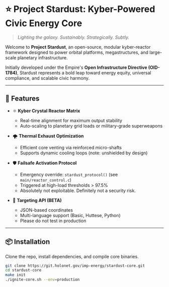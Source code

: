 # ⭐ Project Stardust: Kyber-Powered Civic Energy Core

> *Lighting the galaxy. Sustainably. Strategically. Subtly.*

Welcome to **Project Stardust**, an open-source, modular kyber-reactor framework designed to power orbital platforms, megastructures, and large-scale planetary infrastructure.

Initially developed under the Empire's **Open Infrastructure Directive (OID-1784)**, Stardust represents a bold leap toward energy equity, universal compliance, and scalable civic harmony.

---

## 🚀 Features

- ⚛️ **Kyber Crystal Reactor Matrix**
  - Real-time alignment for maximum output stability
  - Auto-scaling to planetary grid loads or military-grade superweapons

- 🌪️ **Thermal Exhaust Optimization**
  - Efficient core venting via reinforced micro-shafts
  - Supports dynamic cooling loops (note: unshielded by design)

- 🛡️ **Failsafe Activation Protocol**
  - Emergency override: `stardust_protocol()` (see `main/reactor_control.c`)
  - Triggered at high-load thresholds > 97.5%
  - Absolutely not exploitable. Definitely not a security risk.

- 🎯 **Targeting API (BETA)**
  - JSON-based coordinates
  - Multi-language support (Basic, Huttese, Python)
  - Please do not test in production

---

## 📦 Installation

Clone the repo, install dependencies, and compile core binaries.

```bash
git clone https://git.holonet.gov/imp-energy/stardust-core.git
cd stardust-core
make init
./ignite-core.sh --env=production
